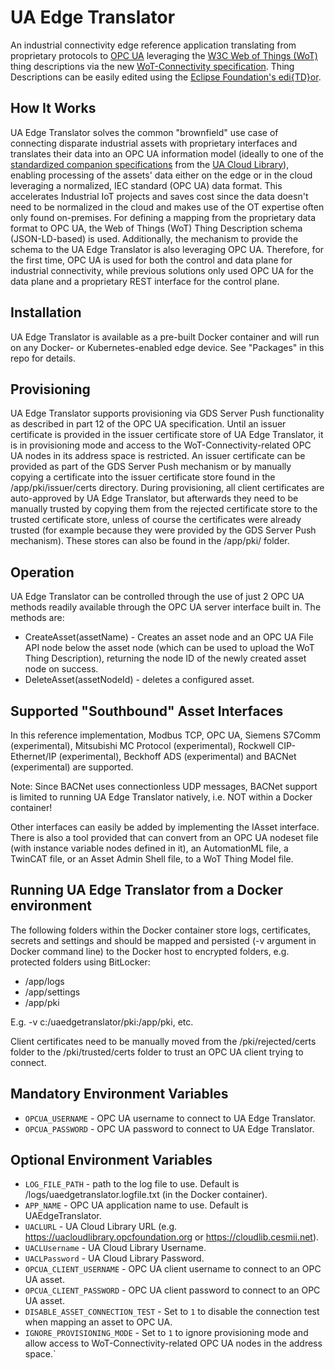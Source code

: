 # UA Edge Translator
An industrial connectivity edge reference application translating from proprietary protocols to [OPC UA](https://opcfoundation.org/) leveraging the [W3C Web of Things (WoT)](https://www.w3.org/WoT/) thing descriptions via the new [WoT-Connectivity specification](https://reference.opcfoundation.org/WoT/v100/docs/). Thing Descriptions can be easily edited using the [Eclipse Foundation's edi{TD}or](https://eclipse.github.io/editdor/).

## How It Works

UA Edge Translator solves the common "brownfield" use case of connecting disparate industrial assets with proprietary interfaces and translates their data into an OPC UA information model (ideally to one of the [standardized companion specifications](https://opcfoundation.org/developer-tools/documents/) from the [UA Cloud Library](https://uacloudlibrary.opcfoundation.org/)), enabling processing of the assets' data either on the edge or in the cloud leveraging a normalized, IEC standard (OPC UA) data format. This accelerates Industrial IoT projects and saves cost since the data doesn't need to be normalized in the cloud and makes use of the OT expertise often only found on-premises. For defining a mapping from the proprietary data format to OPC UA, the Web of Things (WoT) Thing Description schema (JSON-LD-based) is used. Additionally, the mechanism to provide the schema to the UA Edge Translator is also leveraging OPC UA. Therefore, for the first time, OPC UA is used for both the control and data plane for industrial connectivity, while previous solutions only used OPC UA for the data plane and a proprietary REST interface for the control plane.

## Installation

UA Edge Translator is available as a pre-built Docker container and will run on any Docker- or Kubernetes-enabled edge device. See "Packages" in this repo for details.

## Provisioning
UA Edge Translator supports provisioning via GDS Server Push functionality as described in part 12 of the OPC UA specification. Until an issuer certificate is provided in the issuer certificate store of UA Edge Translator, it is in provisioning mode and access to the WoT-Connectivity-related OPC UA nodes in its address space is restricted. An issuer certificate can be provided as part of the GDS Server Push mechanism or by manually copying a certificate into the issuer certificate store found in the /app/pki/issuer/certs directory. During provisioning, all client certificates are auto-approved by UA Edge Translator, but afterwards they need to be manually trusted by copying them from the rejected certificate store to the trusted certificate store, unless of course the certificates were already trusted (for example because they were provided by the GDS Server Push mechanism). These stores can also be found in the /app/pki/ folder.

## Operation

UA Edge Translator can be controlled through the use of just 2 OPC UA methods readily available through the OPC UA server interface built in. The methods are:

* CreateAsset(assetName) - Creates an asset node and an OPC UA File API node below the asset node (which can be used to upload the WoT Thing Description), returning the node ID of the newly created asset node on success.
* DeleteAsset(assetNodeId) - deletes a configured asset.

## Supported "Southbound" Asset Interfaces

In this reference implementation, Modbus TCP, OPC UA, Siemens S7Comm (experimental), Mitsubishi MC Protocol (experimental), Rockwell CIP-Ethernet/IP (experimental), Beckhoff ADS (experimental) and BACNet (experimental) are supported. 

Note: Since BACNet uses connectionless UDP messages, BACNet support is limited to running UA Edge Translator natively, i.e. NOT within a Docker container!

Other interfaces can easily be added by implementing the IAsset interface. There is also a tool provided that can convert from an OPC UA nodeset file (with instance variable nodes defined in it), an AutomationML file, a TwinCAT file, or an Asset Admin Shell file, to a WoT Thing Model file.

## Running UA Edge Translator from a Docker environment

The following folders within the Docker container store logs, certificates, secrets and settings and should be mapped and persisted (-v argument in Docker command line) to the Docker host to encrypted folders, e.g. protected folders using BitLocker:
* /app/logs
* /app/settings
* /app/pki

E.g. -v c:/uaedgetranslator/pki:/app/pki, etc.

Client certificates need to be manually moved from the /pki/rejected/certs folder to the /pki/trusted/certs folder to trust an OPC UA client trying to connect.

## Mandatory Environment Variables

* `OPCUA_USERNAME` - OPC UA username to connect to UA Edge Translator.
* `OPCUA_PASSWORD` - OPC UA password to connect to UA Edge Translator.

## Optional Environment Variables

* `LOG_FILE_PATH` - path to the log file to use. Default is /logs/uaedgetranslator.logfile.txt (in the Docker container).
* `APP_NAME` - OPC UA application name to use. Default is UAEdgeTranslator.
* `UACLURL` - UA Cloud Library URL (e.g. https://uacloudlibrary.opcfoundation.org or https://cloudlib.cesmii.net).
* `UACLUsername` - UA Cloud Library Username.
* `UACLPassword` - UA Cloud Library Password.
* `OPCUA_CLIENT_USERNAME` - OPC UA client username to connect to an OPC UA asset.
* `OPCUA_CLIENT_PASSWORD` - OPC UA client password to connect to an OPC UA asset.
* `DISABLE_ASSET_CONNECTION_TEST` - Set to `1` to disable the connection test when mapping an asset to OPC UA.
* `IGNORE_PROVISIONING_MODE` - Set to `1` to ignore provisioning mode and allow access to WoT-Connectivity-related OPC UA nodes in the address space.`
